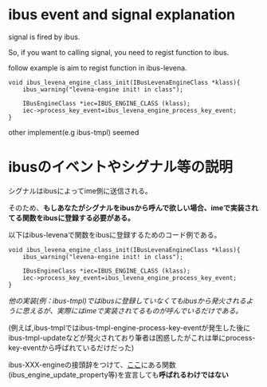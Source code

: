 # ibus event and signal explanation

signal is fired by ibus.

So, if you want to calling signal, you need to regist function to ibus.

follow example is aim to regist function in ibus-levena.

```
void ibus_levena_engine_class_init(IBusLevenaEngineClass *klass){
    ibus_warning("levena-engine init! in class");

    IBusEngineClass *iec=IBUS_ENGINE_CLASS (klass);
    iec->process_key_event=ibus_levena_engine_process_key_event;
}
```

other implement(e.g ibus-tmpl) seemed 

# ibusのイベントやシグナル等の説明

シグナルはibusによってime側に送信される。

そのため、**もしあなたがシグナルをibusから呼んで欲しい場合、imeで実装されてる関数をibusに登録する必要がある。**

以下はibus-levenaで関数をibusに登録するためのコード例である。


```
void ibus_levena_engine_class_init(IBusLevenaEngineClass *klass){
    ibus_warning("levena-engine init! in class");

    IBusEngineClass *iec=IBUS_ENGINE_CLASS (klass);
    iec->process_key_event=ibus_levena_engine_process_key_event;
}
```

*他の実装(例：ibus-tmpl)ではibusに登録していなくてもibusから発火されるように思えるが、実際にはimeで実装されてるものが呼んでいるだけである。*

(例えば,ibus-tmplではibus-tmpl-engine-process-key-eventが発生した後にibus-tmpl-updateなどが発火されており筆者は困惑したがこれは単にprocess-key-eventから呼ばれているだけだった)

ibus-XXX-engineの接頭辞をつけて、[ここ](http://ibus.github.io/docs/ibus-1.5/IBusEngine.html)にある関数(ibus_engine_update_property等)を宣言しても**呼ばれるわけではない**
